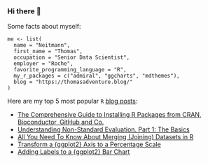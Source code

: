 ### Hi there 👋

Some facts about myself:

```
me <- list(
  name = "Neitmann",
  first_name = "Thomas",
  occupation = "Senior Data Scientist",
  employer = "Roche",
  favorite_programming_language = "R",
  my_r_packages = c("admiral", "ggcharts", "mdthemes"),
  blog = "https://thomasadventure.blog/"
)
```

Here are my top 5 most popular `R` [blog posts](https://thomasadventure.blog/posts/):

- [The Comprehensive Guide to Installing R Packages from CRAN, Bioconductor, GitHub and Co.
](https://thomasadventure.blog/posts/install-r-packages/)
- [Understanding Non-Standard Evaluation. Part 1: The Basics
](https://thomasadventure.blog/posts/understanding-nse-part1/)
- [All You Need To Know About Merging (Joining) Datasets in R
](https://thomasadventure.blog/posts/r-merging-datasets/)
- [Transform a {ggplot2} Axis to a Percentage Scale
](https://thomasadventure.blog/posts/ggplot2-percentage-scale/)
- [Adding Labels to a {ggplot2} Bar Chart
](https://thomasadventure.blog/posts/labels-ggplot2-bar-chart/)
